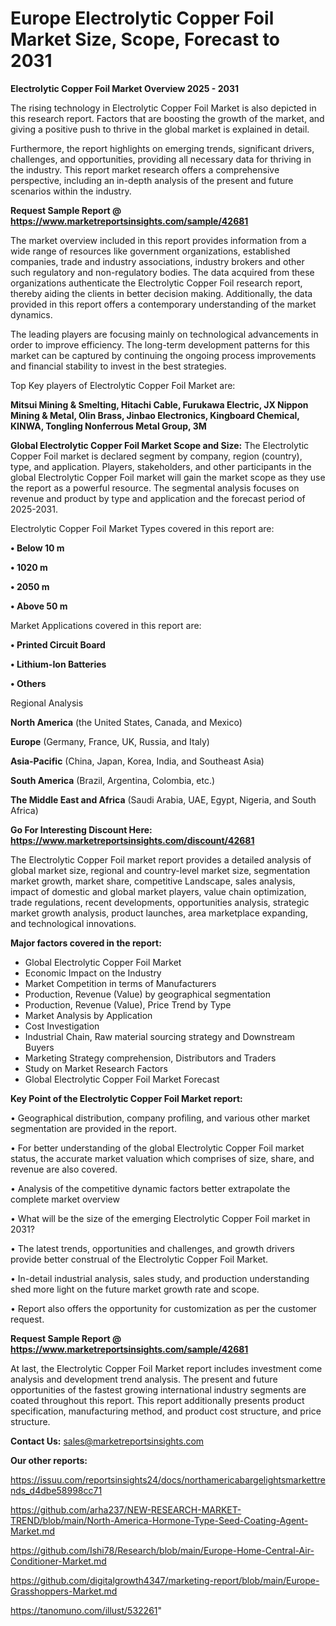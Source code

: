 # Europe Electrolytic Copper Foil Market Size, Scope, Forecast to 2031

<Strong> Electrolytic Copper Foil Market Overview 2025 - 2031</strong>

The rising technology in Electrolytic Copper Foil Market is also depicted in this research report. Factors that are boosting the growth of the market, and giving a positive push to thrive in the global market is explained in detail.

Furthermore, the report highlights on emerging trends, significant drivers, challenges, and opportunities, providing all necessary data for thriving in the industry. This report market research offers a comprehensive perspective, including an in-depth analysis of the present and future scenarios within the industry.

<strong>Request Sample Report @ <a href=https://www.marketreportsinsights.com/sample/42681>https://www.marketreportsinsights.com/sample/42681</a></strong>

The market overview included in this report provides information from a wide range of resources like government organizations, established companies, trade and industry associations, industry brokers and other such regulatory and non-regulatory bodies. The data acquired from these organizations authenticate the Electrolytic Copper Foil research report, thereby aiding the clients in better decision making. Additionally, the data provided in this report offers a contemporary understanding of the market dynamics.

The leading players are focusing mainly on technological advancements in order to improve efficiency. The long-term development patterns for this market can be captured by continuing the ongoing process improvements and financial stability to invest in the best strategies.

Top Key players of Electrolytic Copper Foil Market are:

<strong>Mitsui Mining & Smelting, Hitachi Cable, Furukawa Electric, JX Nippon Mining & Metal, Olin Brass, Jinbao Electronics, Kingboard Chemical, KINWA, Tongling Nonferrous Metal Group, 3M</strong>

<strong><b>Global Electrolytic Copper Foil Market Scope and Size:</b></strong>
The Electrolytic Copper Foil market is declared segment by company, region (country), type, and application. Players, stakeholders, and other participants in the global Electrolytic Copper Foil market will gain the market scope as they use the report as a powerful resource. The segmental analysis focuses on revenue and product by type and application and the forecast period of 2025-2031.

Electrolytic Copper Foil Market Types covered in this report are:

<strong>•  Below 10 m

•  1020 m

•  2050 m

•  Above 50 m</strong>

Market Applications covered in this report are:

<strong>•  Printed Circuit Board

•  Lithium-Ion Batteries

•  Others</strong> 

Regional Analysis

<strong>North America</strong> (the United States, Canada, and Mexico)

<strong>Europe</strong> (Germany, France, UK, Russia, and Italy)

<strong>Asia-Pacific</strong> (China, Japan, Korea, India, and Southeast Asia)

<strong>South America</strong> (Brazil, Argentina, Colombia, etc.)

<strong>The Middle East and Africa</strong> (Saudi Arabia, UAE, Egypt, Nigeria, and South Africa)

<strong>Go For Interesting Discount Here: <a href=https://www.marketreportsinsights.com/discount/42681>https://www.marketreportsinsights.com/discount/42681</a></strong>

The Electrolytic Copper Foil market report provides a detailed analysis of global market size, regional and country-level market size, segmentation market growth, market share, competitive Landscape, sales analysis, impact of domestic and global market players, value chain optimization, trade regulations, recent developments, opportunities analysis, strategic market growth analysis, product launches, area marketplace expanding, and technological innovations.

<strong><b>Major factors covered in the report:</b></strong>
<ul>
  <li>Global Electrolytic Copper Foil Market </li>
  <li>Economic Impact on the Industry</li>
  <li>Market Competition in terms of Manufacturers</li>
  <li>Production, Revenue (Value) by geographical segmentation</li>
  <li>Production, Revenue (Value), Price Trend by Type</li>
  <li>Market Analysis by Application</li>
  <li>Cost Investigation</li>
  <li>Industrial Chain, Raw material sourcing strategy and Downstream Buyers</li>
  <li>Marketing Strategy comprehension, Distributors and Traders</li>
  <li>Study on Market Research Factors</li>
  <li>Global Electrolytic Copper Foil Market Forecast</li>
</ul>

<strong><b>Key Point of the Electrolytic Copper Foil Market report:</b></strong>

• Geographical distribution, company profiling, and various other market segmentation are provided in the report.

• For better understanding of the global Electrolytic Copper Foil market status, the accurate market valuation which comprises of size, share, and revenue are also covered.

• Analysis of the competitive dynamic factors better extrapolate the complete market overview

• What will be the size of the emerging Electrolytic Copper Foil market in 2031?

• The latest trends, opportunities and challenges, and growth drivers provide better construal of the Electrolytic Copper Foil Market.

• In-detail industrial analysis, sales study, and production understanding shed more light on the future market growth rate and scope.

• Report also offers the opportunity for customization as per the customer request.

<strong>Request Sample Report @ <a href=https://www.marketreportsinsights.com/sample/42681>https://www.marketreportsinsights.com/sample/42681</a></strong>

At last, the Electrolytic Copper Foil Market report includes investment come analysis and development trend analysis. The present and future opportunities of the fastest growing international industry segments are coated throughout this report. This report additionally presents product specification, manufacturing method, and product cost structure, and price structure.

<strong>Contact Us:</strong>
sales@marketreportsinsights.com

<strong>Our other reports:</strong>

<a href=https://issuu.com/reportsinsights24/docs/northamericabargelightsmarkettrends_d4dbe58998cc71>https://issuu.com/reportsinsights24/docs/northamericabargelightsmarkettrends_d4dbe58998cc71</a>

<a href=https://github.com/arha237/NEW-RESEARCH-MARKET-TREND/blob/main/North-America-Hormone-Type-Seed-Coating-Agent-Market.md>https://github.com/arha237/NEW-RESEARCH-MARKET-TREND/blob/main/North-America-Hormone-Type-Seed-Coating-Agent-Market.md</a>

<a href=https://github.com/Ishi78/Research/blob/main/Europe-Home-Central-Air-Conditioner-Market.md>https://github.com/Ishi78/Research/blob/main/Europe-Home-Central-Air-Conditioner-Market.md</a>

<a href=https://github.com/digitalgrowth4347/marketing-report/blob/main/Europe-Grasshoppers-Market.md>https://github.com/digitalgrowth4347/marketing-report/blob/main/Europe-Grasshoppers-Market.md</a>

<a href=https://tanomuno.com/illust/532261>https://tanomuno.com/illust/532261</a>"
